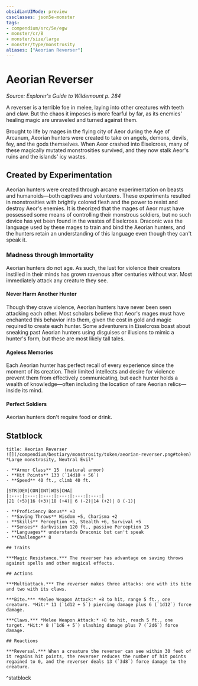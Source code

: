```yaml
---
obsidianUIMode: preview
cssclasses: json5e-monster
tags:
- compendium/src/5e/egw
- monster/cr/8
- monster/size/large
- monster/type/monstrosity
aliases: ["Aeorian Reverser"]
---
```

# Aeorian Reverser
*Source: Explorer's Guide to Wildemount p. 284*  

A reverser is a terrible foe in melee, laying into other creatures with teeth and claw. But the chaos it imposes is more fearful by far, as its enemies' healing magic are unraveled and turned against them.

Brought to life by mages in the flying city of Aeor during the Age of Arcanum, Aeorian hunters were created to take on angels, demons, devils, fey, and the gods themselves. When Aeor crashed into Eiselcross, many of these magically mutated monstrosities survived, and they now stalk Aeor's ruins and the islands' icy wastes.

## Created by Experimentation

Aeorian hunters were created through arcane experimentation on beasts and humanoids—both captives and volunteers. These experiments resulted in monstrosities with brightly colored flesh and the power to resist and destroy Aeor's enemies. It is theorized that the mages of Aeor must have possessed some means of controlling their monstrous soldiers, but no such device has yet been found in the wastes of Eiselcross. Draconic was the language used by these mages to train and bind the Aeorian hunters, and the hunters retain an understanding of this language even though they can't speak it.

### Madness through Immortality

Aeorian hunters do not age. As such, the lust for violence their creators instilled in their minds has grown ravenous after centuries without war. Most immediately attack any creature they see.

#### Never Harm Another Hunter

Though they crave violence, Aeorian hunters have never been seen attacking each other. Most scholars believe that Aeor's mages must have enchanted this behavior into them, given the cost in gold and magic required to create each hunter. Some adventurers in Eiselcross boast about sneaking past Aeorian hunters using disguises or illusions to mimic a hunter's form, but these are most likely tall tales.

#### Ageless Memories

Each Aeorian hunter has perfect recall of every experience since the moment of its creation. Their limited intellects and desire for violence prevent them from effectively communicating, but each hunter holds a wealth of knowledge—often including the location of rare Aeorian relics—inside its mind.

#### Perfect Soldiers

Aeorian hunters don't require food or drink.

## Statblock

```ad-statblock
title: Aeorian Reverser
![](/compendium/bestiary/monstrosity/token/aeorian-reverser.png#token)
*Large monstrosity, Neutral Evil*

- **Armor Class** 15  (natural armor)
- **Hit Points** 133 (`14d10 + 56`)
- **Speed** 40 ft., climb 40 ft.

|STR|DEX|CON|INT|WIS|CHA|
|:---:|:---:|:---:|:---:|:---:|:---:|
|21 (+5)|16 (+3)|18 (+4)| 6 (-2)|14 (+2)| 8 (-1)|

- **Proficiency Bonus** +3
- **Saving Throws** Wisdom +5, Charisma +2
- **Skills** Perception +5, Stealth +6, Survival +5
- **Senses** darkvision 120 ft., passive Perception 15
- **Languages** understands Draconic but can't speak
- **Challenge** 8

## Traits

***Magic Resistance.*** The reverser has advantage on saving throws against spells and other magical effects.

## Actions

***Multiattack.*** The reverser makes three attacks: one with its bite and two with its claws.

***Bite.*** *Melee Weapon Attack:* +8 to hit, range 5 ft., one creature. *Hit:* 11 (`1d12 + 5`) piercing damage plus 6 (`1d12`) force damage.

***Claws.*** *Melee Weapon Attack:* +8 to hit, reach 5 ft., one target. *Hit:* 8 (`1d6 + 5`) slashing damage plus 7 (`2d6`) force damage.

## Reactions

***Reversal.*** When a creature the reverser can see within 30 feet of it regains hit points, the reverser reduces the number of hit points regained to 0, and the reverser deals 13 (`3d8`) force damage to the creature.
```
^statblock
